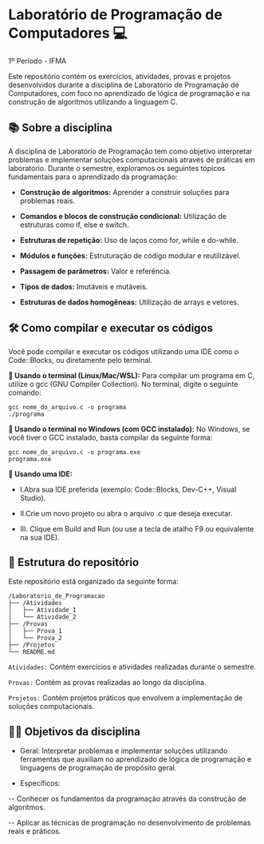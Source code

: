 # Laboratório de Programação de Computadores 💻
1º Período - IFMA

Este repositório contém os exercícios, atividades, provas e projetos desenvolvidos durante a disciplina de Laboratório de Programação de Computadores, com foco no aprendizado de lógica de programação e na construção de algoritmos utilizando a linguagem C.

## 📚 Sobre a disciplina
A disciplina de Laboratório de Programação tem como objetivo interpretar problemas e implementar soluções computacionais através de práticas em laboratório. Durante o semestre, exploramos os seguintes tópicos fundamentais para o aprendizado da programação:

- **Construção de algoritmos:** Aprender a construir soluções para problemas reais.

- **Comandos e blocos de construção condicional:** Utilização de estruturas como if, else e switch.

- **Estruturas de repetição:** Uso de laços como for, while e do-while.

- **Módulos e funções:** Estruturação de código modular e reutilizável.

- **Passagem de parâmetros:** Valor e referência.

- **Tipos de dados:** Imutáveis e mutáveis.

- **Estruturas de dados homogêneas:** Utilização de arrays e vetores.

## 🛠️ Como compilar e executar os códigos
Você pode compilar e executar os códigos utilizando uma IDE como o Code::Blocks, ou diretamente pelo terminal.

**📌 Usando o terminal (Linux/Mac/WSL):**
Para compilar um programa em C, utilize o gcc (GNU Compiler Collection). No terminal, digite o seguinte comando:
```
gcc nome_do_arquivo.c -o programa
./programa
```
**📌 Usando o terminal no Windows (com GCC instalado):**
No Windows, se você tiver o GCC instalado, basta compilar da seguinte forma:
```
gcc nome_do_arquivo.c -o programa.exe
programa.exe
```
**📌 Usando uma IDE:**
- I.Abra sua IDE preferida (exemplo: Code::Blocks, Dev-C++, Visual Studio).

- II.Crie um novo projeto ou abra o arquivo .c que deseja executar.

- III. Clique em Build and Run (ou use a tecla de atalho F9 ou equivalente na sua IDE).

## 📁 Estrutura do repositório
Este repositório está organizado da seguinte forma:
```
/Laboratorio_de_Programacao
├── /Atividades
│   ├── Atividade_1
│   └── Atividade_2
├── /Provas
│   ├── Prova_1
│   └── Prova_2
├── /Projetos
└── README.md
```
`Atividades:` Contém exercícios e atividades realizadas durante o semestre.

`Provas:` Contém as provas realizadas ao longo da disciplina.

`Projetos:` Contém projetos práticos que envolvem a implementação de soluções computacionais.

## 👨‍🏫 Objetivos da disciplina
- Geral:
Interpretar problemas e implementar soluções utilizando ferramentas que auxiliam no aprendizado de lógica de programação e linguagens de programação de propósito geral.

- Específicos:

-- Conhecer os fundamentos da programação através da construção de algoritmos.

-- Aplicar as técnicas de programação no desenvolvimento de problemas reais e práticos.

